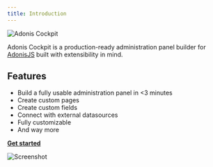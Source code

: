 ```yaml
---
title: Introduction
---
```


![Adonis Cockpit](https://adonis-cockpit.com/logo-horizontal.png)

Adonis Cockpit is a production-ready administration panel builder for [AdonisJS](https://adonisjs.com/) built with extensibility in mind.

## Features

- Build a fully usable administration panel in <3 minutes
- Create custom pages
- Create custom fields
- Connect with external datasources
- Fully customizable
- And way more

**[Get started](./installation.md)**

![Screenshot](https://adonis-cockpit.com/screenshot.png)
